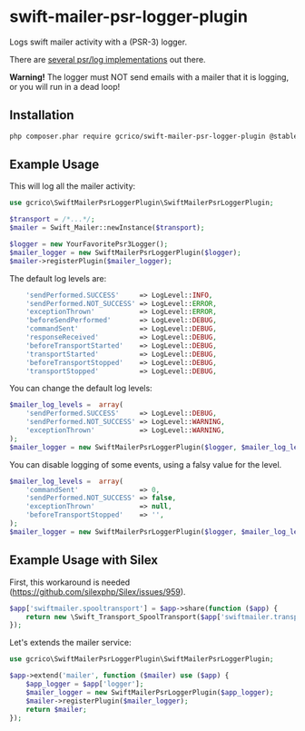 swift-mailer-psr-logger-plugin
==============================

Logs swift mailer activity with a (PSR-3) logger.

There are [several psr/log implementations](https://packagist.org/search/?q=psr/log) out there.

**Warning!** The logger must NOT send emails with a mailer that it is logging, or you will run in a dead loop!


## Installation

```bash
php composer.phar require gcrico/swift-mailer-psr-logger-plugin @stable
```


## Example Usage

This will log all the mailer activity:

```php
use gcrico\SwiftMailerPsrLoggerPlugin\SwiftMailerPsrLoggerPlugin;

$transport = /*...*/;
$mailer = Swift_Mailer::newInstance($transport);

$logger = new YourFavoritePsr3Logger();
$mailer_logger = new SwiftMailerPsrLoggerPlugin($logger);
$mailer->registerPlugin($mailer_logger);
```

The default log levels are:

```php
    'sendPerformed.SUCCESS'     => LogLevel::INFO,
    'sendPerformed.NOT_SUCCESS' => LogLevel::ERROR,
    'exceptionThrown'           => LogLevel::ERROR,
    'beforeSendPerformed'       => LogLevel::DEBUG,
    'commandSent'               => LogLevel::DEBUG,
    'responseReceived'          => LogLevel::DEBUG,
    'beforeTransportStarted'    => LogLevel::DEBUG,
    'transportStarted'          => LogLevel::DEBUG,
    'beforeTransportStopped'    => LogLevel::DEBUG,
    'transportStopped'          => LogLevel::DEBUG,
```

You can change the default log levels:

```php
$mailer_log_levels =  array(
    'sendPerformed.SUCCESS'     => LogLevel::DEBUG,
    'sendPerformed.NOT_SUCCESS' => LogLevel::WARNING,
    'exceptionThrown'           => LogLevel::WARNING,
);
$mailer_logger = new SwiftMailerPsrLoggerPlugin($logger, $mailer_log_levels);
```

You can disable logging of some events, using a falsy value for the level.

```php
$mailer_log_levels =  array(
    'commandSent'               => 0,
    'sendPerformed.NOT_SUCCESS' => false,
    'exceptionThrown'           => null,
    'beforeTransportStopped'    => '',
);
$mailer_logger = new SwiftMailerPsrLoggerPlugin($logger, $mailer_log_levels);
```

## Example Usage with Silex

First, this workaround is needed (https://github.com/silexphp/Silex/issues/959).

```php
$app['swiftmailer.spooltransport'] = $app->share(function ($app) {
    return new \Swift_Transport_SpoolTransport($app['swiftmailer.transport.eventdispatcher'], $app['swiftmailer.spool']);
});
```

Let's extends the mailer service:

```php
use gcrico\SwiftMailerPsrLoggerPlugin\SwiftMailerPsrLoggerPlugin;

$app->extend('mailer', function ($mailer) use ($app) {
    $app_logger = $app['logger'];
    $mailer_logger = new SwiftMailerPsrLoggerPlugin($app_logger);
    $mailer->registerPlugin($mailer_logger);
    return $mailer;
});
```



